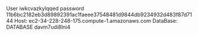 User iwkcvazkylqqed
password 11b6bc2182eb3d89892391ac1faeee37548481d9844db9234932d483f87d7144
Host: ec2-34-228-248-175.compute-1.amazonaws.com
DataBase: DATABASE davm7udi8lni4
